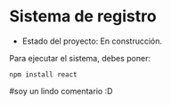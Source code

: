 <h1> Sistema de registro</h1>

- Estado del proyecto: En construcción.

Para ejecutar el sistema, debes poner:

```npm install react``` 

#soy un lindo comentario :D
